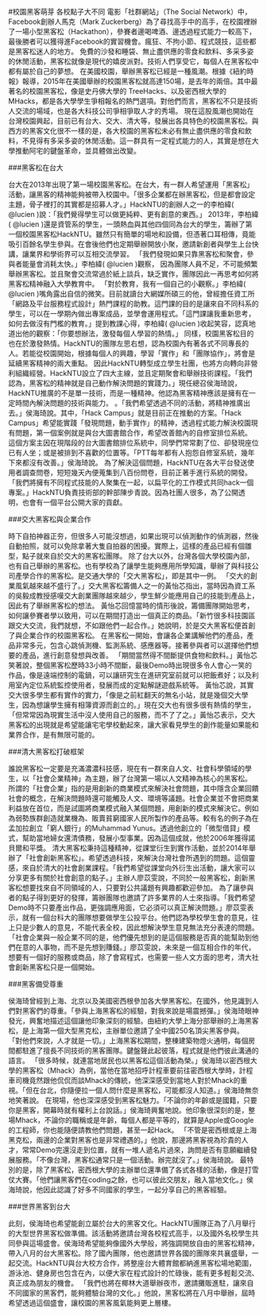 #校園黑客萌芽 各校點子大不同
電影「社群網站」（The Social Network）中，Facebook創辦人馬克（Mark Zuckerberg）為了尋找高手中的高手，在校園裡辦了一場小型黑客松（Hackathon），參賽者邊喝啤酒、邊透過程式能力一較高下，最後勝者可以獲得進Facebook的實習機會。瘋狂、不拘小節、程式競技，這些都是黑客松迷人的地方。
 免費的沙發和睡袋、無止盡供應的零食和飲料、多采多姿的休閒活動，黑客松就像是現代的嬉皮派對。技術人們享受它，每個人在黑客松中都有屬於自己的夢想。
 在美國校園，舉辦黑客松已經是一種風潮。根據《紐約時報》報導，2015年在美國舉辦的校園黑客松就高達150場，是去年的兩倍。其中最著名的校園黑客松，像是史丹佛大學的 TreeHacks、以及密西根大學的MHacks，都是各大學學生爭相報名的熱門選項。對他們而言，黑客松不只是技術人交流的場域，也是各大科技公司爭相爭取人才的秀場。
 現在這股風潮也開始在台灣校園興起，目前已有台大、交大、清大等，發展出各具特色的校園黑客松。與西方的黑客文化很不一樣的是，各大校園的黑客松未必有無止盡供應的零食和飲料，不見得有多采多姿的休閒活動。這一群具有一定程式能力的人，其實是想在大學推動阿宅的鍵盤革命，並具體做出改變。
 
 ###黑客松在台大
 
 台大在2013年出現了第一場校園黑客松。在台大，有一群人希望運用「黑客松」活動，讓黑客的精神能夠被帶入校園中。「很多企業都在辦黑客松，但是都會設定主題，骨子裡打的其實都是招募人才。」HackNTU的創辦人之一的李柏緯( @lucien )說：「我們覺得學生可以做更純粹、更有創意的東西。」
 2013年，李柏緯( @lucien )還是資管系的學生，一頭熱血與其他四個同為台大的學生，籌辦了第一個校園黑客松HackNTU。雖然只有簡單的場地和設備，但憑著口耳相傳，竟能吸引百餘名學生參與。在會後他們也定期舉辦開放小聚，邀請新創者與學生上台快講，讓業界和學術界可以互相交流學習。
 「我們發現如果只靠黑客松和聚會，參與者能量會消耗太快。」李柏緯( @lucien )觀察，
因為團隊人員不足，不可能頻繁舉辦黑客松。並且聚會交流常過於紙上談兵，缺乏實作，團隊因此一再思考如何將黑客松精神融入大學教育中。
 「對於教育，我有一個自己的小觀察。」李柏緯( @lucien )嘴角露出自信的微笑。目前就讀台大網媒所碩三的他，曾經擔任資工所「網路及平台服務程式設計」熱門課程的助教。這門課的目的是讓來自不同科系的學生，可以在一學期內做出專案成品，並學會運用程式。「這門課讓我重新思考，如何去做沒有門檻的教育。」提到教課心得，李柏緯( @lucien )收起笑容，認真地道出他的觀察：「你要想辦法，激發每個人學習的熱情。」
 同樣，校園黑客松目的也在於激發熱情。HackNTU的團隊左思右想，認為校園內有著各式不同專長的人。若能從校園開始，根據每個人的興趣，學習「實作」和「團隊協作」，將會是延續黑客精神的兩大重點。
 因此HackNTU轉型成立學生社團，也將方向轉向非營利組織經營。HackNTU設立了四大主線，並且定期聚會和舉辦技術課程。「我們認為，黑客松的精神就是自己動作解決問題的實踐力。」現任總召侯海琦說，HackNTU推廣的不是單一技術，而是一種精神。他認為黑客精神應該是擁有在一定時間內解決問題的技術與能力。
 。「我們希望透過不同的活動，將精神推廣出去。」侯海琦說。其中，「Hack Campus」就是目前正在推動的方案。「Hack Campus」希望能實踐「發現問題，動手實作」的精神，透過程式能力解決校園現有問題，第一個案例就是與台大圖書館合作，希望改善館內的自修室排位系統。
 這個方案主因在現階段的台大圖書館排位系統中，同學們常常劃了位、卻發現座位已有人坐；或是被排到不喜歡的位置等。「PTT每年都有人抱怨自修室系統，幾年下來都沒有改善。」侯海琦說。
 為了解決這個問題，HackNTU在各大平台發送使用者調查問卷，短短幾天內便蒐集到八百份問卷，目前正著手進行系統的開發。「我們將擁有不同程式技能的人聚集在一起，以扁平化的工作模式共同hack一個專案。」HackNTU負責技術部的幹部陳步青說。因為社團人很多，為了公開透明，也會有一個平台公開大家的貢獻。
 
 ###交大黑客松與企業合作
 
 時下自拍神器正夯，但很多人可能沒想過，如果出現可以偵測動作的偵測器，然後自動拍照，就可以免除拿著大隻自拍器的困擾。實際上，這樣的產品已經有個雛型，點子就來自於交大的黑客松團隊。
 除了台大以外，台灣各個大學校園內部，也有自己舉辦的黑客松。也有學校為了讓學生能夠應用所學知識，舉辦了與科技公司產學合作的黑客松。是交通大學的「交大黑客松」，即是其中一例。
 「交大的創業風氣越來越不盛行了。」交大黑客松籌備人之一的黃怡芯指出，當時因為資工系的吳毅成教授感嘆交大創業團隊越來越少，學生鮮少能應用自己的技能到產品上，因此有了舉辦黑客松的想法。
 黃怡芯回憶當時的情形後說，籌備團隊開始思考，如何讓參賽者學以致用，可以在期間打造出一個真正的商品。「新竹很多科技園區跟交大交流，我們就想，不如跟他們一起合作。」她說明，於是交大黑客松便首創了與企業合作的校園黑客松。
 在黑客松一開始，會讓各企業講解他們的產品，產品非常多元，包含心跳偵測機、監測系統、感應器等。接著參與者可以選擇他們想要的產品，進行創意發想與改善。
 「期間當然得不間斷提供食物和飲料。」黃怡芯笑著說，整個黑客松歷時33小時不間斷，最後Demo時出現很多令人會心一笑的作品，像是遠端控制的電鍋，可以讓研究生在進研究室前就可以把飯煮好；以及利用室內定位系統監控使用者，發展而成的定點解謎遊戲系統等。
 黃怡芯說，其實交大很多學生都有實作的實力，「像是之前紅翻天的無名小站，就是幾個交大學生，因為想讓學生擁有相簿資源而創立的。」現在交大也有很多很有熱情的學生，「但常常因為現實生活中沒人使用自己的服務，而不了了之。」黃怡芯表示，交大黑客松的出現就是希望能讓宅宅學校動起來，讓大家看見學生的創作能量如果能和業界合作，是有無限可能的。
 
 ###清大黑客松打破框架
 
 誰說黑客松一定要是充滿濃濃科技感，現在有一群來自人文、社會科學領域的學生，以「社會企業精神」為主題，辦了台灣第一場以人文精神為核心的黑客松。
 所謂的「社會企業」指的是用創新的商業模式來解決社會問題，其中隱含企業回饋社會的概念，在解決問題時還可能觸及人文、環境等議題。社會企業並不會把商業利益放在首位，而是試圖將商業模式融入某個問題，用創新的模式來解決它。例如為弱勢族群創造就業機為、販賣貧窮國家人民所製作的產品等。較有名的例子為在孟加拉創立「窮人銀行」的Muhammad Yunus。透過他創立的「微型借貸」模式，幫助當地婦女還清債務，發展小型事業。因為這個成就，他於2006年獲得諾貝爾和平獎。
 清大黑客松秉持這種精神，從課堂衍生到實作活動，並於2014年舉辦了「社會創新黑客松」。希望透過科技，來解決台灣社會所遇到的問題。這個靈感，來自於清大的社會創業課程。「我們希望從課堂向外衍生出活動，讓大家可以分享更多有關於社會創意的點子。」主辦人廖苡雯說，不同於一般黑客松，創新黑客松想要找來自不同領域的人，只要對公共議題有興趣都歡迎參加。
 為了讓參與者的點子得到更好的發揮，籌辦團隊也邀請了許多業界的人士來指導。「我們希望Demo時不只要產出作品，更強調應用面，它必須可以真正解決問題。」廖苡雯表示，就有一個台科大的團隊想要做學生公投平台。他們認為學校學生會的意見，往上只是少數人的意見，不能代表全校，因此想解決學生意見無法充分表達的問題。
 「社會企業與一般企業不同的是，他們優先想到的是這個服務是否真的能幫助到他們在意的人事物，而不是先想到賺錢。」廖苡雯說，未來是一個互相合作的年代，想要有一個好的服務或商品，除了會寫程式，也需要一些人文方面的思考，清大社會創新黑客松只是一個開始。
 
 ###黑客備受尊重
 
 侯海琦曾經到上海、北京以及美國密西根參加各大學黑客松。在國外，他見識到人們對黑客們的尊重。「參與上海黑客松的經驗，對我來說是場震撼彈。」侯海琦眼神發光，興奮地描述這個讓他印象深刻的經驗。由紐約大學上海分部舉辦的上海黑客松，是上海第一個大型黑克松，主辦單位邀請了全中國250名頂尖黑客參與。
 「對他們來說，人才就是一切。」上海黑客松期間，整棟建築物燈火通明，每個房間都駐進了擅長不同技術的黑客團隊。鍵盤聲此起彼落，程式就是他們彼此溝通的語言。
 「很多時候，就連當地居民也以黑客松這個活動為榮。」侯海琦以密西根大學的黑客松（Mhack）為例，當他在當地招呼計程車要前往密西根大學時，計程車司機竟然跟他侃侃而談Mhack的傳統，他深深感受到當地人對於Mhack的重視。「但在台北，你隨便拉一個人問什麼是黑客松，可能都沒人知道。」侯海琦無奈地笑著說。
 在現場，他也深深感受到黑客松魅力。「不論你的年齡或是國籍，只要你是黑客，開幕時就有權利上台說話。」侯海琦興奮地說。他印象很深刻的是，整場Mhack，不論你的職稱或是年齡，每個人都是平等的，就算是Apple或Google的工程師，你也能隨便請教他們問題，甚至一起Hack。
 「不管是密西根或是上海黑克松，兩邊的企業對黑客也是非常禮遇的。」他說，那邊將黑客視為珍貴的人才，常常Demo完還沒走到位置，就有一堆人遞名片過來，詢問是否有意願繼續發展服務。「不像台灣，黑客松通常只是一個活動。辦完就沒了。」侯海琦說。
 最特別的是，除了黑客松，密西根大學的主辦單位還準備了各式各樣的活動，像是打雪仗大賽。「他們讓黑客們在coding之餘，也可以彼此交朋友，融入當地文化。」侯海琦說，他因此認識了好多不同國家的學生，一起分享自己的黑客經驗。
 
 ###世界黑客到台大
 
 此刻，侯海琦也希望能創立屬於台大的黑客文化。HackNTU團隊正為了八月舉行的大型世界黑客松做準備。該活動將邀請台灣各校程式高手，以及國外名校學生共同參與這場盛會。侯海琦希望能夠像國外大學般，將強調開放自由的黑客松精神，帶入八月的台大黑客松。除了國內團隊，他也邀請世界各國的團隊來共襄盛舉，一起交流。HackNTU與台大校方合作，將整座台大體育館都納進黑客松場地範圍，游泳池、健身房也包含在內，以便大家在程式設計的忙碌後，能有更多輕鬆交流、真正成為朋友的機會。
 「我們也將在椰林大道舉辦夜市，邀請攤販進駐，讓來自不同國家的黑客們，能夠體驗台灣的文化。」他說，黑客松將在八月中舉辦，屆時希望透過這個盛會，讓校園的黑客風氣能夠更上層樓。
